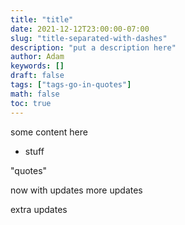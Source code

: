 ```yaml
---
title: "title"
date: 2021-12-12T23:00:00-07:00
slug: "title-separated-with-dashes"
description: "put a description here"
author: Adam
keywords: []
draft: false
tags: ["tags-go-in-quotes"]
math: false
toc: true
---
```


some content here

- stuff

"quotes"

now with updates more updates


extra updates